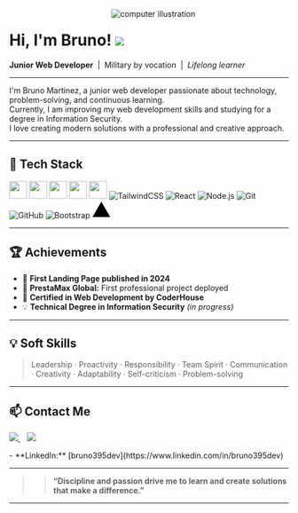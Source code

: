 <img src="https://raw.githubusercontent.com/MicaelliMedeiros/micaellimedeiros/master/image/computer-illustration.png" alt="computer illustration" width="320px" align="right">

<h1 align="left">Hi, I'm Bruno! <img src="https://cdn.jsdelivr.net/gh/BrunnerLivio/brunnerlivio/assets/hi.gif" width="28"></h1>

<p align="left">
  <b>Junior Web Developer</b> &nbsp;|&nbsp; Military by vocation &nbsp;|&nbsp; <i>Lifelong learner</i>
</p>

---

<p align="left">
  I'm Bruno Martinez, a junior web developer passionate about technology, problem-solving, and continuous learning.<br>
  Currently, I am improving my web development skills and studying for a degree in Information Security.<br>
  I love creating modern solutions with a professional and creative approach.
</p>

---

## 🚀 Tech Stack

<p align="left">
  <img src="https://cdn.jsdelivr.net/gh/devicons/devicon/icons/javascript/javascript-original.svg" width="32" height="32"/>
  <img src="https://cdn.jsdelivr.net/gh/devicons/devicon/icons/typescript/typescript-original.svg" width="32" height="32"/>
  <img src="https://cdn.jsdelivr.net/gh/devicons/devicon/icons/html5/html5-original.svg" width="32" height="32"/>
  <img src="https://cdn.jsdelivr.net/gh/devicons/devicon/icons/css3/css3-original.svg" width="32" height="32"/>
  <img src="https://cdn.jsdelivr.net/gh/devicons/devicon/icons/sass/sass-original.svg" width="32" height="32"/>
  <img src="https://img.icons8.com/?size=100&id=CIAZz2CYc6Kc&format=png&color=000000" width="32" height="32" alt="TailwindCSS"/>
  <img src="https://cdn.jsdelivr.net/gh/devicons/devicon/icons/react/react-original.svg" alt="React" width="32" height="32"/>
  <img src="https://cdn.jsdelivr.net/gh/devicons/devicon/icons/nodejs/nodejs-original.svg" alt="Node.js" width="32" height="32"/>
  <img src="https://cdn.jsdelivr.net/gh/devicons/devicon/icons/git/git-original.svg" alt="Git" width="32" height="32"/>
  <img src="https://cdn.jsdelivr.net/gh/devicons/devicon/icons/github/github-original.svg" alt="GitHub" width="32" height="32"/>
  <img src="https://cdn.jsdelivr.net/gh/devicons/devicon/icons/bootstrap/bootstrap-original.svg" alt="Bootstrap" width="32" height="32"/>
  <img src="https://raw.githubusercontent.com/devicons/devicon/master/icons/vercel/vercel-original.svg" alt="Vercel" width="32" height="32"/>
</p>

---

## 🏆 Achievements

- 🎯 **First Landing Page published in 2024**
- 🚀 **PrestaMax Global:** First professional project deployed
- 📜 **Certified in Web Development by CoderHouse**
- 💡 **Technical Degree in Information Security** *(in progress)*

---

## 💡 Soft Skills

> Leadership · Proactivity · Responsibility · Team Spirit · Communication · Creativity · Adaptability · Self-criticism · Problem-solving

---

## 📫 Contact Me

<p align="left">
  <a href="mailto:brunomartinez395@gmail.com" title="Gmail">
    <img src="https://img.shields.io/badge/-Gmail-D14836?style=for-the-badge&logo=gmail&logoColor=white"/>
  </a>
  &nbsp;&nbsp;
  <a href="www.linkedin.com/in/bruno395dev" title="LinkedIn">
    <img src="https://img.shields.io/badge/-Linkedin-0077B5?style=for-the-badge&logo=linkedin&logoColor=white"/>
  </a>
</p>
- **LinkedIn:** [bruno395dev](https://www.linkedin.com/in/bruno395dev)


---

> <blockquote>
> <b>“Discipline and passion drive me to learn and create solutions that make a difference.”</b>
> </blockquote>

---

